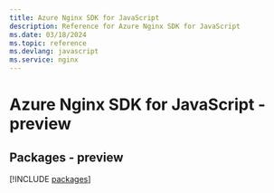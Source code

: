 ```yaml
---
title: Azure Nginx SDK for JavaScript
description: Reference for Azure Nginx SDK for JavaScript
ms.date: 03/18/2024
ms.topic: reference
ms.devlang: javascript
ms.service: nginx
---
```

# Azure Nginx SDK for JavaScript - preview
## Packages - preview
[!INCLUDE [packages](nginx-index.md)]